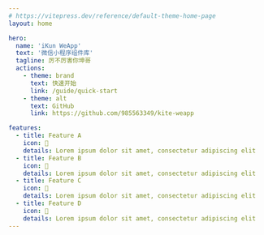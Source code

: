 ```yaml
---
# https://vitepress.dev/reference/default-theme-home-page
layout: home

hero:
  name: 'iKun WeApp'
  text: '微信小程序组件库'
  tagline: 厉不厉害你坤哥
  actions:
    - theme: brand
      text: 快速开始
      link: /guide/quick-start
    - theme: alt
      text: GitHub
      link: https://github.com/985563349/kite-weapp

features:
  - title: Feature A
    icon: 🎤
    details: Lorem ipsum dolor sit amet, consectetur adipiscing elit
  - title: Feature B
    icon: 💃
    details: Lorem ipsum dolor sit amet, consectetur adipiscing elit
  - title: Feature C
    icon: 🤟
    details: Lorem ipsum dolor sit amet, consectetur adipiscing elit
  - title: Feature D
    icon: 🏀
    details: Lorem ipsum dolor sit amet, consectetur adipiscing elit
---
```

